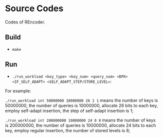# Source Codes
Codes of REncoder.
## Build
- `make`
## Run
- `./run_workload <key_type> <key_num> <query_num> <BPK> <IF_SELF_ADAPT> <SELF_ADAPT_STEP/STORE_LEVEL>`: 

For example: 

`./run_workload int 50000000 10000000 26 1 1` means the number of keys is 50000000, the number of queries is 10000000, allocate 26 bits to each key, employ self-adapt insertion, the step of self-adapt insertion is 1;

`./run_workload int 200000000 10000000 24 0 8` means the number of keys is 200000000, the number of queries is 10000000, allocate 24 bits to each key, employ regular insertion, the number of stored levels is 8; 